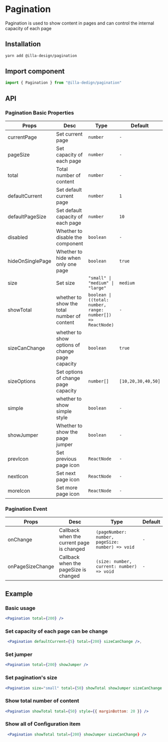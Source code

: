 # Pagination

Pagination is used to show content  in pages and can control the internal capacity of each page

## Installation

```bash
yarn add @illa-design/pagination
```

## Import component

```jsx
import { Pagination } from "@illa-dedign/pagination"
```

## API

### Pagination Basic Properties

| Props            | Desc                                            | Type                                                         | Default            |
| ---------------- | ----------------------------------------------- | ------------------------------------------------------------ | ------------------ |
| currentPage      | Set current page                                | `number`                                                     | `-`                |
| pageSize         | Set capacity of each page                       | `number`                                                     | `-`                |
| total            | Total number of content                         | `number`                                                     | `-`                |
| defaultCurrent   | Set default current page                        | `number`                                                     | `1`                |
| defaultPageSize  | Set default capacity of each page               | `number`                                                     | `10`               |
| disabled         | Whether to disable the component                | `boolean`                                                    | `-`                |
| hideOnSinglePage | Whether to hide  when only one page             | `boolean`                                                    | `true`             |
| size             | Set size                                        | `"small" \| "medium" \| "large"`                             | `medium`           |
| showTotal        | whether to show the total number of content     | `boolean \| ((total: number, range: number[]) => ReactNode)` | `-`                |
| sizeCanChange    | whether to show options of change page capacity | `boolean`                                                    | `true`             |
| sizeOptions      | Set options of change page capacity             | `number[]`                                                   | `[10,20,30,40,50]` |
| simple           | whether to show simple style                    | `boolean`                                                    | `-`                |
| showJumper       | Whether to show the page jumper                 | `boolean`                                                    | `-`                |
| prevIcon         | Set previous page icon                          | `ReactNode`                                                  | `-`                |
| nextIcon         | Set next page icon                              | `ReactNode`                                                  | `-`                |
| moreIcon         | Set more page icon                              | `ReactNode`                                                  | `-`                |

### Pagination Event

| Props            | Desc                                      | Type                                             | Default |
| ---------------- | ----------------------------------------- | ------------------------------------------------ | ------- |
| onChange         | Callback when the current page is changed | `(pageNumber: number, pageSize: number) => void` | `-`     |
| onPageSizeChange | Callback when the pageSize is changed     | `(size: number, current: number) => void`        | `-`     |



## Example

### Basic usage

```jsx
<Pagination total={200} />
```

### Set capacity of each page can be change

```jsx
 <Pagination defaultCurrent={5} total={200} sizeCanChange />,
```

### Set jumper

```jsx
<Pagination total={200} showJumper />
```

### Set pagination's size

```jsx
<Pagination size="small" total={50} showTotal showJumper sizeCanChange />
```

### Show total number of content

```jsx
<Pagination showTotal total={50} style={{ marginBottom: 20 }} />
```

### Show all of Configuration item 

```jsx
 <Pagination showTotal total={200} showJumper sizeCanChange} />
```

